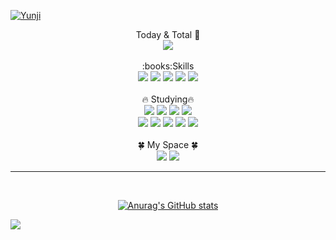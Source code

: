 <a href="https://github.com/yunji6393"><img src="https://capsule-render.vercel.app/api?type=waving&color=E3A6AE&height=300&section=header&text=Yunji%20Github&fontSize=70&animation=fadeIn&fontAlignY=38&desc=Thank%20you%20for%20visiting%20my%20Github!&descAlignY=59&descAlign=54.9" alt="Yunji"></a>

<div align="center">
Today & Total 👀
<br>
<a href="https://github.com/yunji6393"><img src="https://hits.seeyoufarm.com/api/count/incr/badge.svg?url=https%3A%2F%2Fgithub.com%2Fyunji6393&count_bg=%23F7B6FF&title_bg=%23938F94&icon=github.svg&icon_color=%23FFFFFF&title=Click+me%21&edge_flat=false"/></a>
<br>
<br>
:books:Skills
<br>
<img src="https://img.shields.io/badge/Python-3776AB?style=for-the-badge?style=flat&logo=Python&logoColor=white">
<img src="https://img.shields.io/badge/JavaScript-F7DF1E?style=for-the-badge?style=flat&logo=JavaScript&logoColor=black">
<img src="https://img.shields.io/badge/MySQL-4479A1?style=for-the-badge?style=flat&logo=MySQL&logoColor=white">
<img src="https://img.shields.io/badge/Oracle-F80000?style=for-the-badge?style=flat&logo=oracle&logoColor=white">
<img src="https://img.shields.io/badge/java-007396?style=for-the-badge?style=flat&logo=coffeescript&logoColor=white">
<img src="https://img.shields.io/badge/PHP-777BB4?style=for-the-badge?style=flat&logo=php&logoColor=white"/>
<br>
<br>
🔥 Studying🔥
<br>
<img src="https://img.shields.io/badge/IntelliJ IDEA-000000?style=for-the-badge?style=flat&logo=intellijidea&logoColor=white">
<img src="https://img.shields.io/badge/Eclipse IDE-2C2255?style=for-the-badge?style=flat&logo=eclipseide&logoColor=white">
<img src="https://img.shields.io/badge/HTML-E34F26?style=for-the-badge?style=flat&logo=html5&logoColor=white">
<img src="https://img.shields.io/badge/CSS-1572B6?style=for-the-badge?style=flat&logo=css3&logoColor=white">
<br>
<img src="https://img.shields.io/badge/Spring-6DB33F?style=for-the-badge?style=flat&logo=spring&logoColor=white">
<img src="https://img.shields.io/badge/Spring Boot-6DB33F?style=for-the-badge?style=flat&logo=springboot&logoColor=white">
<img src="https://img.shields.io/badge/bootstrap-7952B3?style=for-the-badge?style=flat&logo=bootstrap&logoColor=white">
<img src="https://img.shields.io/badge/jupyter-F37626?style=for-the-badge?style=flat&logo=jupyter&logoColor=white">
<img src="https://img.shields.io/badge/apachetomcat-F8DC75?style=for-the-badge?style=flat&logo=apachetomcat&logoColor=white">
<br>
<br>
🍀 My Space 🍀
<br>
<a href="https://www.notion.so/ed513e7d253843cbbee75bd3b4ec772e"><img src="https://img.shields.io/badge/notion-000000?style=for-the-badge?style=flat&logo=notion&logoColor=white"></a>
<a href="https://github.com/yunji6393"><img src="https://img.shields.io/badge/github-181717?style=for-the-badge?style=flat&logo=github&logoColor=white"></a>
<br>
<hr>
<br>
  
[![Anurag's GitHub stats](https://github-readme-stats.vercel.app/api?username=yunji6393)](https://github.com/anuraghazra/github-readme-stats)

</div>
<a href="https://github.com/yunji6393"><img src="https://capsule-render.vercel.app/api?type=waving&color=E3A6AE&height=150&section=footer&text=Thank%20you%20for%20reading%20my%20post.&fontSize=25&fontAlignY=70"/></a>
